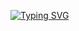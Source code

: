 [![Typing SVG](https://readme-typing-svg.demolab.com?font=&pause=1000&color=47F7C3&random=false&width=435&lines=Hi+and+Welcome+to+my+profile+%E2%9C%8C%EF%B8%8F)](https://git.io/typing-svg)
